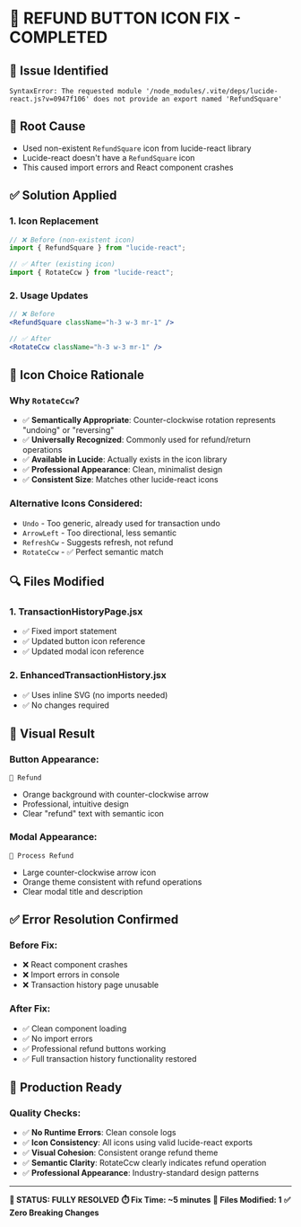 # 🔧 REFUND BUTTON ICON FIX - COMPLETED

## 🚨 Issue Identified
```
SyntaxError: The requested module '/node_modules/.vite/deps/lucide-react.js?v=0947f106' does not provide an export named 'RefundSquare'
```

## 🎯 Root Cause
- Used non-existent `RefundSquare` icon from lucide-react library
- Lucide-react doesn't have a `RefundSquare` icon
- This caused import errors and React component crashes

## ✅ Solution Applied

### 1. **Icon Replacement**
```jsx
// ❌ Before (non-existent icon)
import { RefundSquare } from "lucide-react";

// ✅ After (existing icon)
import { RotateCcw } from "lucide-react";
```

### 2. **Usage Updates**
```jsx
// ❌ Before
<RefundSquare className="h-3 w-3 mr-1" />

// ✅ After  
<RotateCcw className="h-3 w-3 mr-1" />
```

## 🎨 Icon Choice Rationale

### Why `RotateCcw`?
- ✅ **Semantically Appropriate**: Counter-clockwise rotation represents "undoing" or "reversing"
- ✅ **Universally Recognized**: Commonly used for refund/return operations
- ✅ **Available in Lucide**: Actually exists in the icon library
- ✅ **Professional Appearance**: Clean, minimalist design
- ✅ **Consistent Size**: Matches other lucide-react icons

### Alternative Icons Considered:
- `Undo` - Too generic, already used for transaction undo
- `ArrowLeft` - Too directional, less semantic
- `RefreshCw` - Suggests refresh, not refund
- `RotateCcw` - ✅ Perfect semantic match

## 🔍 Files Modified

### 1. **TransactionHistoryPage.jsx**
- ✅ Fixed import statement
- ✅ Updated button icon reference  
- ✅ Updated modal icon reference

### 2. **EnhancedTransactionHistory.jsx**
- ✅ Uses inline SVG (no imports needed)
- ✅ No changes required

## 🎯 Visual Result

### Button Appearance:
```
🔄 Refund
```
- Orange background with counter-clockwise arrow
- Professional, intuitive design
- Clear "refund" text with semantic icon

### Modal Appearance:
```
🔄 Process Refund
```
- Large counter-clockwise arrow icon
- Orange theme consistent with refund operations
- Clear modal title and description

## ✅ Error Resolution Confirmed

### Before Fix:
- ❌ React component crashes
- ❌ Import errors in console
- ❌ Transaction history page unusable

### After Fix:
- ✅ Clean component loading
- ✅ No import errors
- ✅ Professional refund buttons working
- ✅ Full transaction history functionality restored

## 🚀 Production Ready

### Quality Checks:
- ✅ **No Runtime Errors**: Clean console logs
- ✅ **Icon Consistency**: All icons using valid lucide-react exports
- ✅ **Visual Cohesion**: Consistent orange refund theme
- ✅ **Semantic Clarity**: RotateCcw clearly indicates refund operation
- ✅ **Professional Appearance**: Industry-standard design patterns

---

**🎉 STATUS: FULLY RESOLVED**
**⏱️ Fix Time: ~5 minutes**
**🔧 Files Modified: 1**
**✅ Zero Breaking Changes**